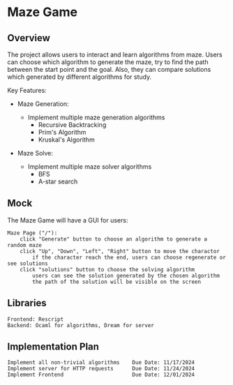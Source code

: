 # Maze Game

## Overview
The project allows users to interact and learn algorithms from maze.
Users can choose which algorithm to generate the maze, try to find the path between the start point and the goal.
Also, they can compare solutions which generated by different algorithms for study.

Key Features:

- Maze Generation:
     - Implement multiple maze generation algorithms
          - Recursive Backtracking
          - Prim's Algorithm
          - Kruskal's Algorithm

- Maze Solve:
     - Implement multiple maze solver algorithms
          - BFS 
          - A-star search

## Mock
The Maze Game will have a GUI for users:
```
Maze Page ("/"):
    click "Generate" button to choose an algorithm to generate a random maze
    click "Up", "Down", "Left", "Right" button to move the charactor
        if the character reach the end, users can choose regenerate or see solutions
    click "solutions" button to choose the solving algorithm
        users can see the solution generated by the chosen algorithm
        the path of the solution will be visible on the screen
```  


## Libraries
```
Frontend: Rescript
Backend: Ocaml for algorithms, Dream for server
```

## Implementation Plan
```
Implement all non-trivial algorithms    Due Date: 11/17/2024
Implement server for HTTP requests      Due Date: 11/24/2024
Implement Frontend                      Due Date: 12/01/2024
```
